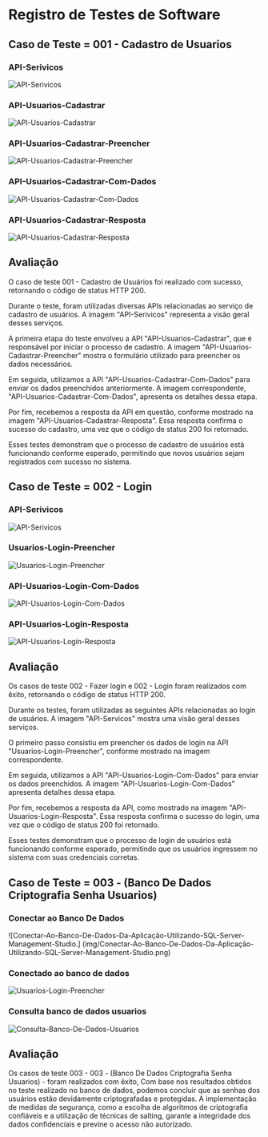 # Registro de Testes de Software

## Caso de Teste = 001 - Cadastro de Usuarios

### API-Serivicos
![API-Serivicos](img/API-Serivicos.jpeg)

### API-Usuarios-Cadastrar
![API-Usuarios-Cadastrar](img/API-Usuarios-Cadastrar.jpeg)


### API-Usuarios-Cadastrar-Preencher
![API-Usuarios-Cadastrar-Preencher](img/API-Usuarios-Cadastrar-Preencher.jpeg)

### API-Usuarios-Cadastrar-Com-Dados
![API-Usuarios-Cadastrar-Com-Dados](img/API-Usuarios-Cadastrar-Com-Dados.jpeg)

### API-Usuarios-Cadastrar-Resposta
![API-Usuarios-Cadastrar-Resposta](img/API-Usuarios-Cadastrar-Resposta.jpeg)

## Avaliação
O caso de teste 001 - Cadastro de Usuários foi realizado com sucesso, retornando o código de status HTTP 200.

Durante o teste, foram utilizadas diversas APIs relacionadas ao serviço de cadastro de usuários. A imagem "API-Serivicos" representa a visão geral desses serviços.

A primeira etapa do teste envolveu a API "API-Usuarios-Cadastrar", que é responsável por iniciar o processo de cadastro. A imagem "API-Usuarios-Cadastrar-Preencher" mostra o formulário utilizado para preencher os dados necessários.

Em seguida, utilizamos a API "API-Usuarios-Cadastrar-Com-Dados" para enviar os dados preenchidos anteriormente. A imagem correspondente, "API-Usuarios-Cadastrar-Com-Dados", apresenta os detalhes dessa etapa.

Por fim, recebemos a resposta da API em questão, conforme mostrado na imagem "API-Usuarios-Cadastrar-Resposta". Essa resposta confirma o sucesso do cadastro, uma vez que o código de status 200 foi retornado.

Esses testes demonstram que o processo de cadastro de usuários está funcionando conforme esperado, permitindo que novos usuários sejam registrados com sucesso no sistema.

## Caso de Teste = 002 - Login

### API-Serivicos
![API-Serivicos](img/API-Serivicos.jpeg)

### Usuarios-Login-Preencher
![Usuarios-Login-Preencher](img/API-Usuarios-Login-Preencher.jpeg)


### API-Usuarios-Login-Com-Dados
![API-Usuarios-Login-Com-Dados](img/API-Usuarios-Login-Com-Dados.jpeg)

### API-Usuarios-Login-Resposta
![API-Usuarios-Login-Resposta](img/API-Usuarios-Login-Resposta.jpeg)

## Avaliação
Os casos de teste 002 - Fazer login e 002 - Login foram realizados com êxito, retornando o código de status HTTP 200.

Durante os testes, foram utilizadas as seguintes APIs relacionadas ao login de usuários. A imagem "API-Servicos" mostra uma visão geral desses serviços.

O primeiro passo consistiu em preencher os dados de login na API "Usuarios-Login-Preencher", conforme mostrado na imagem correspondente.

Em seguida, utilizamos a API "API-Usuarios-Login-Com-Dados" para enviar os dados preenchidos. A imagem "API-Usuarios-Login-Com-Dados" apresenta detalhes dessa etapa.

Por fim, recebemos a resposta da API, como mostrado na imagem "API-Usuarios-Login-Resposta". Essa resposta confirma o sucesso do login, uma vez que o código de status 200 foi retornado.

Esses testes demonstram que o processo de login de usuários está funcionando conforme esperado, permitindo que os usuários ingressem no sistema com suas credenciais corretas.

## Caso de Teste = 003 - (Banco De Dados Criptografia Senha Usuarios)

### Conectar ao Banco De Dados
![Conectar-Ao-Banco-De-Dados-Da-Aplicação-Utilizando-SQL-Server-Management-Studio.]
(img/Conectar-Ao-Banco-De-Dados-Da-Aplicação-Utilizando-SQL-Server-Management-Studio.png)

### Conectado ao banco de dados
![Usuarios-Login-Preencher](img/Conectado-Ao-Banco-De-Dados.png)


### Consulta banco de dados usuarios
![Consulta-Banco-De-Dados-Usuarios](img/Consulta-Banco-De-Dados-Usuarios.png)

## Avaliação
Os casos de teste 003 - 003 - (Banco De Dados Criptografia Senha Usuarios) -  foram realizados com êxito, 
Com base nos resultados obtidos no teste realizado no banco de dados, podemos concluir que as senhas dos usuários estão devidamente criptografadas e protegidas. A implementação de medidas de segurança, como a escolha de algoritmos de criptografia confiáveis e a utilização de técnicas de salting, garante a integridade dos dados confidenciais e previne o acesso não autorizado.



